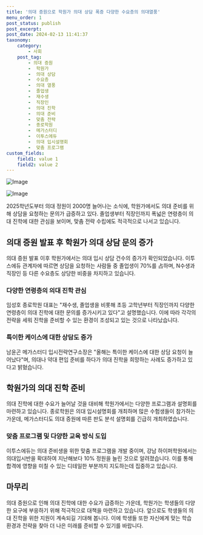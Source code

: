 ```yaml
---
title: '의대 증원으로 학원가 의대 상담 폭증 다양한 수요층의 의대열풍'
menu_order: 1
post_status: publish
post_excerpt: 
post_date: 2024-02-13 11:41:37
taxonomy:
    category:
        - 사회
    post_tag:
        - 의대 증원
        -  학원가
        -  의대 상담
        -  수요층
        -  의대 열풍
        -  졸업생
        -  재수생
        -  직장인
        -  의대 진학
        -  의대 준비
        -  맞춤 전략
        -  종로학원
        -  메가스터디
        -  이투스에듀
        -  의대 입시설명회
        -  맞춤 프로그램
custom_fields:
    field1: value 1
    field2: value 2
---
```


![Image](https://imgnews.pstatic.net/image/277/2024/02/13/0005378827_001_20240213095401349.jpg?type=w647)

![Image](https://imgnews.pstatic.net/image/277/2024/02/13/0005378827_002_20240213095401400.jpg?type=w647)

2025학년도부터 의대 정원이 2000명 늘어나는 소식에, 학원가에서도 의대 준비를 위해 상담을 요청하는 문의가 급증하고 있다. 졸업생부터 직장인까지 폭넓은 연령층이 의대 진학에 대한 관심을 보이며, 맞춤 전략 수립에도 적극적으로 나서고 있습니다.
## 의대 증원 발표 후 학원가 의대 상담 문의 증가
의대 증원 발표 이후 학원가에서는 의대 입시 상담 건수의 증가가 확인되었습니다. 이투스에듀 관계자에 따르면 상담을 요청하는 사람들 중 졸업생이 70%를 占하며, N수생과 직장인 등 다른 수요층도 상당한 비중을 차지하고 있습니다.
### 다양한 연령층의 의대 진학 관심
임성호 종로학원 대표는 "재수생, 졸업생을 비롯해 초등 고학년부터 직장인까지 다양한 연령층이 의대 진학에 대한 문의를 증가시키고 있다"고 설명했습니다. 이에 따라 각각의 전략을 세워 진학을 준비할 수 있는 환경이 조성되고 있는 것으로 나타났습니다.
### 특이한 케이스에 대한 상담도 증가
남윤곤 메가스터디 입시전략연구소장은 "올해는 특이한 케이스에 대한 상담 요청이 늘어났다"며, 의대나 약대 편입 준비를 하다가 의대 진학을 희망하는 사례도 증가하고 있다고 밝혔습니다.
## 학원가의 의대 진학 준비
의대 진학에 대한 수요가 늘어날 것을 대비해 학원가에서는 다양한 프로그램과 설명회를 마련하고 있습니다. 종로학원은 의대 입시설명회를 개최하며 많은 수험생들이 참가하는 가운데, 메가스터디도 의대 증원에 따른 판도 분석 설명회를 긴급히 개최하였습니다.
### 맞춤 프로그램 및 다양한 교육 방식 도입
이투스에듀는 의대 준비생을 위한 맞춤 프로그램을 개발 중이며, 강남 하이퍼학원에서는 의대입시반을 확대하여 지난해보다 10% 정원을 늘린 것으로 알려졌습니다. 이를 통해 합격에 영향을 미칠 수 있는 디테일한 부분까지 지도하는데 집중하고 있습니다.
## 마무리
의대 증원으로 인해 의대 진학에 대한 수요가 급증하는 가운데, 학원가는 학생들의 다양한 요구에 부응하기 위해 적극적으로 대책을 마련하고 있습니다. 앞으로도 학생들의 의대 진학을 위한 지원이 계속되길 기대해 봅니다. 이에 학생들 또한 자신에게 맞는 학습 환경과 전략을 찾아 더 나은 미래를 준비할 수 있기를 바랍니다.
